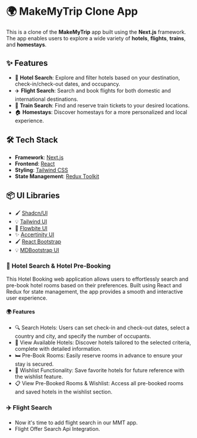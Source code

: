 # 🌍 MakeMyTrip Clone App

This is a clone of the **MakeMyTrip** app built using the **Next.js** framework. The app enables users to explore a wide variety of **hotels**, **flights**, **trains**, and **homestays**.

## ✨ Features

- 🏨 **Hotel Search**: Explore and filter hotels based on your destination, check-in/check-out dates, and occupancy.
- ✈️ **Flight Search**: Search and book flights for both domestic and international destinations.
- 🚆 **Train Search**: Find and reserve train tickets to your desired locations.
- 🏠 **Homestays**: Discover homestays for a more personalized and local experience.

## 🛠️ Tech Stack

- **Framework**: [Next.js](https://nextjs.org/)
- **Frontend**: [React](https://reactjs.org/)
- **Styling**: [Tailwind CSS](https://tailwindcss.com/)
- **State Management**: [Redux Toolkit](https://redux-toolkit.js.org/)

## 📦 UI Libraries

- 🖌️ [Shadcn/UI](https://shadcn.dev/)
- 💡 [Tailwind UI](https://tailwindui.com/)
- 🎨 [Flowbite UI](https://flowbite.com/)
- ✨ [Accertinity UI](https://ui.aceternity.com/)
- 🖌️ [React Bootstrap](https://react-bootstrap.netlify.app/)
- 💡 [MDBootstrap UI](https://mdbootstrap.com/docs/react//)

### 🏨 **Hotel Search & Hotel Pre-Booking**

This Hotel Booking web application allows users to effortlessly search and pre-book hotel rooms based on their preferences. Built using React and Redux for state management, the app provides a smooth and interactive user experience.

#### 🌍 Features

- 🔍 Search Hotels: Users can set check-in and check-out dates, select a country and city, and specify the number of occupants.
- 🏨 View Available Hotels: Discover hotels tailored to the selected criteria, complete with detailed information.
- 🛏️ Pre-Book Rooms: Easily reserve rooms in advance to ensure your stay is secured.
- 💖 Wishlist Functionality: Save favorite hotels for future reference with the wishlist feature.
- 📋 View Pre-Booked Rooms & Wishlist: Access all pre-booked rooms and saved hotels in the wishlist section.

### ✈️ **Flight Search**
- Now it's time to add flight search in our MMT app.
- Flight Offer Search Api Integration.
